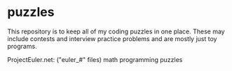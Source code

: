 puzzles
=======
This repository is to keep all of my coding puzzles in one place. These may include contests and interview practice problems and are mostly just toy programs.

ProjectEuler.net: ("euler_#" files) math programming puzzles
   
